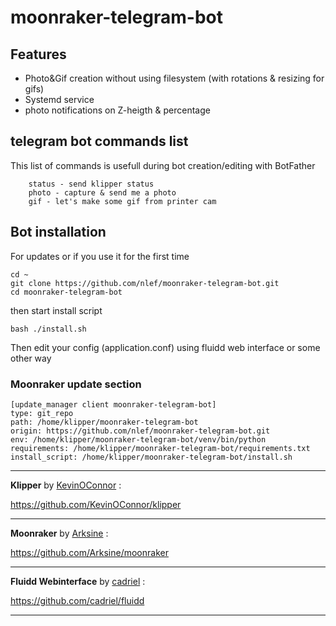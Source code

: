 # moonraker-telegram-bot

## Features
- Photo&Gif creation without using filesystem (with rotations & resizing for gifs)
- Systemd service
- photo notifications on Z-heigth & percentage

## telegram bot commands list
This list of commands is usefull during bot creation/editing with BotFather
```
    status - send klipper status
    photo - capture & send me a photo
    gif - let's make some gif from printer cam
```

## Bot installation

For updates or if you use it for the first time
```
cd ~
git clone https://github.com/nlef/moonraker-telegram-bot.git
cd moonraker-telegram-bot
```
then start install script
```
bash ./install.sh
```

Then edit your config (application.conf) using fluidd web interface or some other way

### Moonraker update section

```
[update_manager client moonraker-telegram-bot]
type: git_repo
path: /home/klipper/moonraker-telegram-bot
origin: https://github.com/nlef/moonraker-telegram-bot.git
env: /home/klipper/moonraker-telegram-bot/venv/bin/python
requirements: /home/klipper/moonraker-telegram-bot/requirements.txt
install_script: /home/klipper/moonraker-telegram-bot/install.sh
```

---

**Klipper** by [KevinOConnor](https://github.com/KevinOConnor) :

https://github.com/KevinOConnor/klipper

---


**Moonraker** by [Arksine](https://github.com/Arksine) :

https://github.com/Arksine/moonraker

---

**Fluidd Webinterface** by [cadriel](https://github.com/cadriel) :

https://github.com/cadriel/fluidd

---